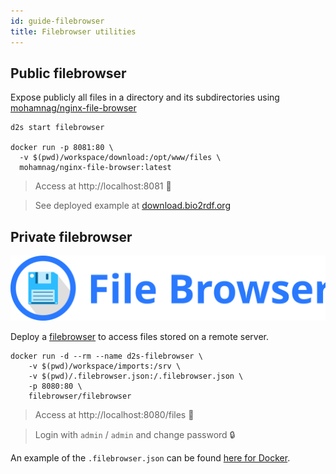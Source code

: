 ```yaml
---
id: guide-filebrowser
title: Filebrowser utilities
---
```


## Public filebrowser

Expose publicly all files in a directory and its subdirectories using [mohamnag/nginx-file-browser](https://github.com/mohamnag/nginx-file-browser)

```shell
d2s start filebrowser

docker run -p 8081:80 \
  -v $(pwd)/workspace/download:/opt/www/files \
  mohamnag/nginx-file-browser:latest
```

> Access at http://localhost:8081 📂

> See deployed example at [download.bio2rdf.org](https://download.bio2rdf.org/#/)

## Private filebrowser

[![filebrowser](/img/filebrowser_banner.svg)](https://filebrowser.xyz/)

Deploy a [filebrowser](https://hub.docker.com/r/filebrowser/filebrowser) to access files stored on a remote server.

```shell
docker run -d --rm --name d2s-filebrowser \
    -v $(pwd)/workspace/imports:/srv \
    -v $(pwd)/.filebrowser.json:/.filebrowser.json \
    -p 8080:80 \
    filebrowser/filebrowser
```

> Access at http://localhost:8080/files 📂

> Login with `admin` / `admin` and change password 🔒

An example of the `.filebrowser.json` can be found [here for Docker](https://github.com/filebrowser/filebrowser/blob/master/.docker.json).